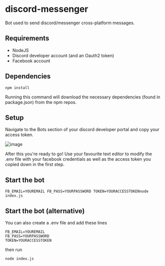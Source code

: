 # discord-messenger
Bot used to send discord/messenger cross-platform messages.
## Requirements
- NodeJS
- Discord developer account (and an Oauth2 token)
- Facebook account

## Dependencies
```
npm install
```
Running this command will download the necessary dependencies (found in package.json) from the npm repos.

## Setup
Navigate to the Bots section of your discord developer portal and copy your access token.

![image](https://user-images.githubusercontent.com/22631610/70366837-989e0f80-18ee-11ea-8234-f4ced43222c0.png)

After this you're ready to go! Use your favourite text editor to modify the .env file with your facebook credentials as well as the access token you copied down in the first step.

## Start the bot
```
FB_EMAIL=YOUREMAIL FB_PASS=YOURPASSWORD TOKEN=YOURACCESSTOKENnode index.js
```
## Start the bot (alternative)
You can also create a .env file and add these lines
```
FB_EMAIL=YOUREMAIL
FB_PASS=YOURPASSWORD
TOKEN=YOURACCESSTOKEN
```
then run
```
node index.js
```

